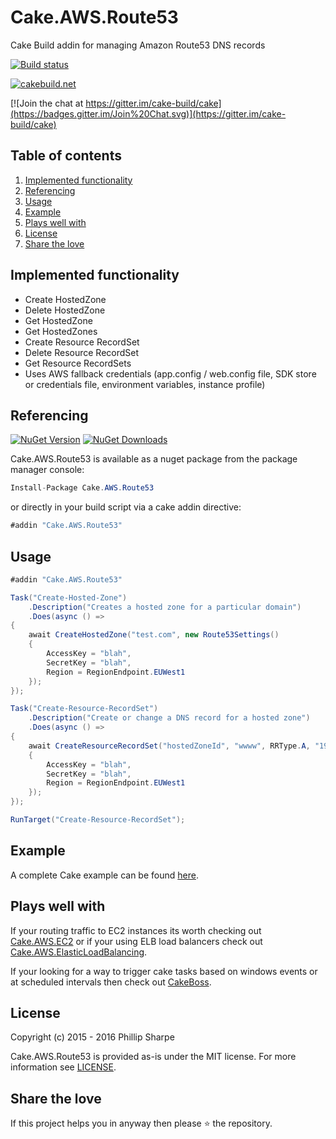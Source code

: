 # Cake.AWS.Route53
Cake Build addin for managing Amazon Route53 DNS records

[![Build status](https://ci.appveyor.com/api/projects/status/ds56nw3ffa7t5bfp?svg=true)](https://ci.appveyor.com/project/SharpeRAD/cake-aws-route53)

[![cakebuild.net](https://img.shields.io/badge/WWW-cakebuild.net-blue.svg)](http://cakebuild.net/)

[![Join the chat at https://gitter.im/cake-build/cake](https://badges.gitter.im/Join%20Chat.svg)](https://gitter.im/cake-build/cake)



## Table of contents

1. [Implemented functionality](https://github.com/SharpeRAD/Cake.AWS.Route53#implemented-functionality)
2. [Referencing](https://github.com/SharpeRAD/Cake.AWS.Route53#referencing)
3. [Usage](https://github.com/SharpeRAD/Cake.AWS.Route53#usage)
4. [Example](https://github.com/SharpeRAD/Cake.AWS.Route53#example)
5. [Plays well with](https://github.com/SharpeRAD/Cake.AWS.Route53#plays-well-with)
6. [License](https://github.com/SharpeRAD/Cake.AWS.Route53#license)
7. [Share the love](https://github.com/SharpeRAD/Cake.AWS.Route53#share-the-love)



## Implemented functionality

* Create HostedZone
* Delete HostedZone
* Get HostedZone
* Get HostedZones
* Create Resource RecordSet
* Delete Resource RecordSet
* Get Resource RecordSets
* Uses AWS fallback credentials (app.config / web.config file, SDK store or credentials file, environment variables, instance profile)



## Referencing

[![NuGet Version](http://img.shields.io/nuget/v/Cake.AWS.Route53.svg?style=flat)](https://www.nuget.org/packages/Cake.AWS.Route53/)
[![NuGet Downloads](http://img.shields.io/nuget/dt/Cake.AWS.Route53.svg?style=flat)](https://www.nuget.org/packages/Cake.AWS.Route53/)

Cake.AWS.Route53 is available as a nuget package from the package manager console:

```csharp
Install-Package Cake.AWS.Route53
```

or directly in your build script via a cake addin directive:

```csharp
#addin "Cake.AWS.Route53"
```



## Usage

```csharp
#addin "Cake.AWS.Route53"

Task("Create-Hosted-Zone")
    .Description("Creates a hosted zone for a particular domain")
    .Does(async () =>
{
    await CreateHostedZone("test.com", new Route53Settings()
    {
        AccessKey = "blah",
        SecretKey = "blah",
        Region = RegionEndpoint.EUWest1
    });
});

Task("Create-Resource-RecordSet")
    .Description("Create or change a DNS record for a hosted zone")
    .Does(async () =>
{
    await CreateResourceRecordSet("hostedZoneId", "wwww", RRType.A, "192.168.42.123", 3600, new Route53Settings()
    {
        AccessKey = "blah",
        SecretKey = "blah",
        Region = RegionEndpoint.EUWest1
    });
});

RunTarget("Create-Resource-RecordSet");
```



## Example

A complete Cake example can be found [here](https://github.com/SharpeRAD/Cake.AWS.Route53/blob/master/test/build.cake).



## Plays well with

If your routing traffic to EC2 instances its worth checking out [Cake.AWS.EC2](https://github.com/SharpeRAD/Cake.AWS.EC2) or if your using ELB load balancers check out [Cake.AWS.ElasticLoadBalancing](https://github.com/SharpeRAD/Cake.AWS.ElasticLoadBalancing).

If your looking for a way to trigger cake tasks based on windows events or at scheduled intervals then check out [CakeBoss](https://github.com/SharpeRAD/CakeBoss).



## License

Copyright (c) 2015 - 2016 Phillip Sharpe

Cake.AWS.Route53 is provided as-is under the MIT license. For more information see [LICENSE](https://github.com/SharpeRAD/Cake.AWS.Route53/blob/master/LICENSE).



## Share the love

If this project helps you in anyway then please :star: the repository.

